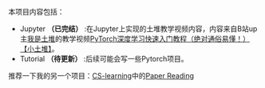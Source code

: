 本项目内容包括：
- Jupyter **（已完结）** :在Jupyter上实现的土堆教学视频内容，内容来自B站up主[我是土堆](https://space.bilibili.com/203989554)的教学视频[PyTorch深度学习快速入门教程（绝对通俗易懂！）【小土堆】](https://www.bilibili.com/video/BV1hE411t7RN/?share_source=copy_web&vd_source=608471d0e25c02d240b92470bd78f213)。   
- Tutorial **（待更新）** :后续可能会写一些Pytorch项目。

推荐一下我的另一个项目：[CS-learning](https://github.com/CliffKai/CS-learning)中的[Paper Reading](https://github.com/CliffKai/CS-learning/tree/main/Paper%20Reading)